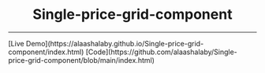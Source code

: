<h1 align="center">Single-price-grid-component</h1>
<hr>
[Live Demo](https://alaashalaby.github.io/Single-price-grid-component/index.html)
[Code](https://github.com/alaashalaby/Single-price-grid-component/blob/main/index.html)

